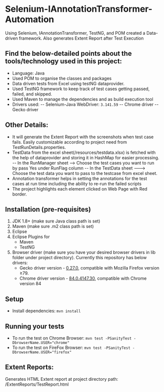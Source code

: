 # Selenium-IAnnotationTransformer-Automation
Using Selenium, IAnnotationTransformer, TestNG, and POM created a Data-driven framework. Also generates Extent Report after Test Execution

## Find the below-detailed points about the tools/technology used in this project:
* Language: Java
* Used POM to organise the classes and packages
* Data driven tests from Excel using testNG dataprovider.
* Used TestNG framework to keep track of test cases getting passed, failed, and skipped.
* Used Maven to manage the dependencies and as build execution tool
* Drivers used:
-- Selenium-Java WebDriver: `3.141.59`
-- Chrome driver
-- Gecko driver


## Other Details:
* It will generate the Extent Report with the screenshots when test case fails. Easily customizable according to project need from TestRunDetails.properties.
* TestData from the excel sheet(/resources/testdata.xlsx) is fetched with the help of dataprovider and storing it in HashMap for easier processing.
-- In the RunManager sheet --> Choose the test cases you want to run by pass Yes under RunFlag column
-- In the TestData sheet ---> Choose the test data you want to pass to the testcase from excel sheet.
* Annotation transformer helps in setting the annotations for the test cases at run time including the ability to re-run the failed scripts
* The project highlights each element clicked on Web Page with Red border.


## Installation (pre-requisites)
1. JDK 1.8+ (make sure Java class path is set)
2. Maven (make sure .m2 class path is set)
3. Eclipse
4. Eclipse Plugins for
   * Maven
   * TestNG
5. Browser driver (make sure you have your desired browser drivers in lib folder under project directory).
   Currently this repository has below drivers:
   * Gecko driver version - [0.27.0](https://github.com/mozilla/geckodriver/releases/tag/v0.27.0), compatible with Mozilla Firefox version ≥79.
   * Chrome driver version - [84.0.4147.30](https://chromedriver.storage.googleapis.com/index.html?path=84.0.4147.30/), compatible with Chrome version 84


## Setup
* Install dependencies: `mvn install`


## Running your tests
* To run the test on Chrome Browser: `mvn test -PSanityTest -DbrowserName.USER="chrome"`
* To run the test on FireFox Browser: `mvn test -PSanityTest -DbrowserName.USER="firefox"`


## Extent Reports:
Generates HTML Extent report at project directory path: /ExtentReports/TestReport.html
